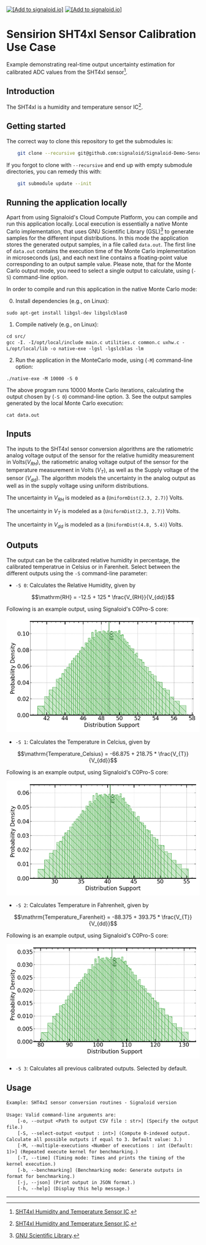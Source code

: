 [<img src="https://assets.signaloid.io/add-to-signaloid-cloud-logo-dark-latest.png#gh-dark-mode-only" alt="[Add to signaloid.io]" height="30">](https://signaloid.io/repositories?connect=https://github.com/signaloid/Signaloid-Demo-Sensors-SensirionSHT4xIConversionRoutines#gh-dark-mode-only)
[<img src="https://assets.signaloid.io/add-to-signaloid-cloud-logo-light-latest.png#gh-light-mode-only" alt="[Add to signaloid.io]" height="30">](https://signaloid.io/repositories?connect=https://github.com/signaloid/Signaloid-Demo-Sensors-SensirionSHT4xIConversionRoutines#gh-light-mode-only)

# Sensirion SHT4xI Sensor Calibration Use Case
Example demonstrating real-time output uncertainty estimation for calibrated ADC values from the SHT4xI sensor[^1].

## Introduction
The SHT4xI is a humidity and temperature sensor IC[^1].

## Getting started

The correct way to clone this repository to get the submodules is:
```sh
	git clone --recursive git@github.com:signaloid/Signaloid-Demo-Sensors-SensirionSHT4xIConversionRoutines.git
```

If you forgot to clone with `--recursive` and end up with empty submodule directories, you can remedy this with:
```sh
	git submodule update --init
```

## Running the application locally
Apart from using Signaloid's Cloud Compute Platform, you can compile and run this application
locally. Local execution is essentially a native Monte Carlo implementation,
that uses GNU Scientific Library (GSL)[^2] to generate samples for the different input distributions.
In this mode the application stores the generated output samples, in a file called `data.out`.
The first line of `data.out` contains the execution time of the Monte Carlo implementation
in microseconds (μs), and each
next line contains a floating-point value corresponding to an output sample value.
Please note, that for the Monte Carlo output mode, you need to select a single output
to calculate, using (`-S`) command-line option.

In order to compile and run this application in the native Monte Carlo mode:

0. Install dependencies (e.g., on Linux):
```
sudo apt-get install libgsl-dev libgslcblas0
```
1. Compile natively (e.g., on Linux):
```
cd src/
gcc -I. -I/opt/local/include main.c utilities.c common.c uxhw.c -L/opt/local/lib -o native-exe -lgsl -lgslcblas -lm
```
2. Run the application in the MonteCarlo mode, using (`-M`) command-line option:
```
./native-exe -M 10000 -S 0
```
The above program runs 10000 Monte Carlo iterations, calculating the output chosen by (`-S 0`) command-line option.
3. See the output samples generated by the local Monte Carlo execution:
```
cat data.out
```

## Inputs
The inputs to the SHT4xI sensor conversion algorithms are the ratiometric analog voltage output of the sensor
for the relative humidity measurement in Volts($V_{RH}$),
the ratiometric analog voltage output of the sensor for the temperature measurement in Volts ($V_{T}$),
as well as the Supply voltage of the sensor ($V_{dd}$). The algorithm models the uncertainty in the analog output as
well as in the supply voltage using uniform distributions.

The uncertainty in $V_{RH}$ is modeled as a (`UniformDist(2.3, 2.7)`) Volts.

The uncertainty in $V_{T}$ is modeled as a (`UniformDist(2.3, 2.7)`) Volts.

The uncertainty in $V_{dd}$ is modeled as a (`UniformDist(4.8, 5.4)`) Volts.


## Outputs
The output can be the calibrated relative humidity in percentage, the calibrated temperatrue in Celsius or
in Farenheit. Select between the different outputs using the `-S` command-line parameter:
- `-S 0`: Calculates the Relative Humidity, given by
```math
\mathrm{RH} = -12.5 + 125 * \frac{V_{RH}}{V_{dd}}
```

Following is an example output, using Signaloid's C0Pro-S core:

![Relative Humidity example output plot](./docs/plots/outputDistributions[0]-C0-S.png)


- `-S 1`: Calculates the Temperature in Celcius, given by
```math
\mathrm{Temperature_Celsius} = -66.875 + 218.75 * \frac{V_{T}}{V_{dd}}
```

Following is an example output, using Signaloid's C0Pro-S core:

![Temperature in Celsius example output plot](./docs/plots/outputDistributions[1]-C0-S.png)


- `-S 2`: Calculates Temperature in Fahrenheit, given by
```math
\mathrm{Temperature_Farenheit} = -88.375 + 393.75 * \frac{V_{T}}{V_{dd}}
```

Following is an example output, using Signaloid's C0Pro-S core:

![Temperature in Farenheit example output plot](./docs/plots/outputDistributions[2]-C0-S.png)

- `-S 3`: Calculates all previous calibrated outputs. Selected by default.


## Usage
```
Example: SHT4xI sensor conversion routines - Signaloid version

Usage: Valid command-line arguments are:
	[-o, --output <Path to output CSV file : str>] (Specify the output file.)
	[-S, --select-output <output : int>] (Compute 0-indexed output. Calculate all possible outputs if equal to 3. Default value: 3.)
	[-M, --multiple-executions <Number of executions : int (Default: 1)>] (Repeated execute kernel for benchmarking.)
	[-T, --time] (Timing mode: Times and prints the timing of the kernel execution.)
	[-b, --benchmarking] (Benchmarking mode: Generate outputs in format for benchmarking.)
	[-j, --json] (Print output in JSON format.)
	[-h, --help] (Display this help message.)
```


---

[^1]: [SHT4xI Humidity and Temperature Sensor IC](https://www.mouser.com/datasheet/2/682/Sensirion_Datasheet_SHT4xI_analog-3045759.pdf).

[^2]: [GNU Scientific Library](https://www.gnu.org/software/gsl/).

